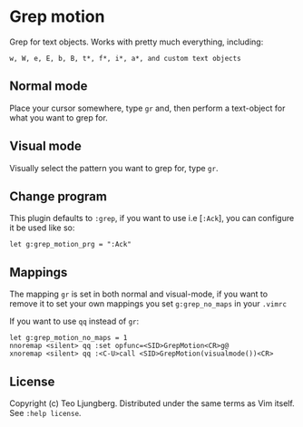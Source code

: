 # Grep motion
Grep for text objects. Works with pretty much everything, including:

```
w, W, e, E, b, B, t*, f*, i*, a*, and custom text objects
```

## Normal mode
Place your cursor somewhere, type `gr` and, then perform a text-object for what
you want to grep for.

## Visual mode
Visually select the pattern you want to grep for, type `gr`.

## Change program
This plugin defaults to `:grep`, if you want to use i.e [`:Ack`], you can
configure it be used like so:

```viml
let g:grep_motion_prg = ":Ack"
```

[:Ack]: https://github.com/mileszs/ack.vim

## Mappings
The mapping `gr` is set in both normal and visual-mode, if you want to remove it
to set your own mappings you set `g:grep_no_maps` in your `.vimrc`

If you want to use `qq` instead of `gr`:

```viml
let g:grep_motion_no_maps = 1
nnoremap <silent> qq :set opfunc=<SID>GrepMotion<CR>g@
xnoremap <silent> qq :<C-U>call <SID>GrepMotion(visualmode())<CR>
```

## License

Copyright (c) Teo Ljungberg. Distributed under the same terms as Vim itself. See
`:help license`.
